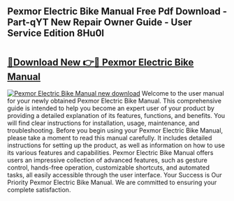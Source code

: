 ## Pexmor Electric Bike Manual Free Pdf Download - Part-qYT New Repair Owner Guide - User Service Edition 8Hu0l

# <h2><a href="http://bc41886.oget.top/?id=Pexmor+Electric+Bike+Manual">🔗Download New 👉🔴 Pexmor Electric Bike Manual</a></h2>

[![Pexmor Electric Bike Manual new download](https://i.imgur.com/5g1atiW.png)](http://bc41886.oget.top/?id=Pexmor+Electric+Bike+Manual)
Welcome to the user manual for your newly obtained Pexmor Electric Bike Manual. This comprehensive guide is intended to help you become an expert user of your product by providing a detailed explanation of its features, functions, and benefits. You will find clear instructions for installation, usage, maintenance, and troubleshooting. Before you begin using your Pexmor Electric Bike Manual, please take a moment to read this manual carefully. It includes detailed instructions for setting up the product, as well as information on how to use its various features and capabilities. Pexmor Electric Bike Manual offers users an impressive collection of advanced features, such as gesture control, hands-free operation, customizable shortcuts, and automated tasks, all easily accessible through the user interface. Your Success is Our Priority Pexmor Electric Bike Manual. We are committed to ensuring your complete satisfaction.

